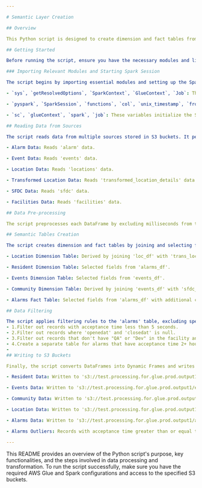 ```yaml
---

# Semantic Layer Creation

## Overview

This Python script is designed to create dimension and fact tables from various data sources. It leverages AWS Glue and Apache Spark for data transformation and processing.

## Getting Started

Before running the script, ensure you have the necessary modules and libraries installed. You can set up your environment by following these steps:

### Importing Relevant Modules and Starting Spark Session

The script begins by importing essential modules and setting up the Spark and Glue contexts:

- `sys`, `getResolvedOptions`, `SparkContext`, `GlueContext`, `Job`: These modules provide access to system parameters and AWS Glue-specific functionality.

- `pyspark`, `SparkSession`, `functions`, `col`, `unix_timestamp`, `from_unixtime`, `date_format`, `Window`: These modules are crucial for Apache Spark operations and data transformations, especially for timestamp and date-time handling.

- `sc`, `glueContext`, `spark`, `job`: These variables initialize the Spark and Glue contexts and define an AWS Glue job for distributed data processing.

## Reading Data from Sources

The script reads data from multiple sources stored in S3 buckets. It performs pre-processing on each DataFrame to prepare the data for further analysis:

- Alarm Data: Reads 'alarm' data.

- Event Data: Reads 'events' data.

- Location Data: Reads 'locations' data.

- Transformed Location Data: Reads 'transformed_location_details' data.

- SFDC Data: Reads 'sfdc' data.

- Facilities Data: Reads 'facilities' data.

## Data Pre-processing

The script preprocesses each DataFrame by excluding milliseconds from timestamp columns. It performs these operations for each DataFrame separately.

## Semantic Tables Creation

The script creates dimension and fact tables by joining and selecting fields from the processed data:

- Location Dimension Table: Derived by joining 'loc_df' with 'trans_loc_df'.

- Resident Dimension Table: Selected fields from 'alarms_df'.

- Events Dimension Table: Selected fields from 'events_df'.

- Community Dimension Table: Derived by joining 'events_df' with 'sfdc_df'.

- Alarms Fact Table: Selected fields from 'alarms_df' with additional calculated fields.

## Data Filtering

The script applies filtering rules to the 'alarms' table, excluding specific records based on the following conditions:
- 1.Filter out records with acceptance time less than 5 seconds.
- 2.Filter out records where 'openedat' and 'closedat' is null.
- 3.Filter out records that don't have "QA" or "Dev" in the facility and community columns.
- 4.Create a separate table for alarms that have acceptance time 2+ hours.
- 
## Writing to S3 Buckets

Finally, the script converts DataFrames into Dynamic Frames and writes them to corresponding S3 buckets as Parquet files.

- Resident Data: Written to 's3://test.processing.for.glue.prod.output1/resident/'.

- Events Data: Written to 's3://test.processing.for.glue.prod.output1/events/'.

- Community Data: Written to 's3://test.processing.for.glue.prod.output1/community/'.

- Location Data: Written to 's3://test.processing.for.glue.prod.output1/location/'.

- Alarms Data: Written to 's3://test.processing.for.glue.prod.output1/alarms/'.

- Alarms Outliers: Records with acceptance time greater than or equal to 2 hours are written to 's3://test.processing.for.glue.prod.output1/alarms_graterthan_2hrs/'.

---
```


This README provides an overview of the Python script's purpose, key functionalities, and the steps involved in data processing and transformation. To run the script successfully, make sure you have the required AWS Glue and Spark configurations and access to the specified S3 buckets.
